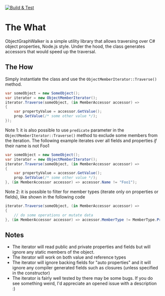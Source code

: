[![Build & Test](https://github.com/myarichuk/ObjectTreeWalker/actions/workflows/on-pull-request.yml/badge.svg)](https://github.com/myarichuk/ObjectTreeWalker/actions/workflows/on-pull-request.yml)

# The What
ObjectGraphWalker is a simple utility library that allows traversing over C# object properties, Node.js style. Under the hood, the class generates accessors that would speed up the traversal.

## The How
Simply instantiate the class and use the ``ObjectMemberIterator::Traverse()`` method.
```cs
var someObject = new SomeObject();
var iterator = new ObjectMemberIterator();
iterator.Traverse(someObject, (in MemberAccessor accessor) =>
{
    var propertyValue = accessor.GetValue();
    prop.SetValue(/* some other value */);
});

```

Note 1: it is also possible to use ``predicate`` parameter in the ``ObjectMemberIterator::Traverse()`` method to exclude some members from the iteration. The following example iterates over all fields and properties *if* their name is not Foo1
```cs
var someObject = new SomeObject();
var iterator = new ObjectMemberIterator();
iterator.Traverse(someObject, (in MemberAccessor accessor) =>
{
    var propertyValue = accessor.GetValue();
    prop.SetValue(/* some other value */);
}, (in MemberAccessor accessor) => accessor.Name != "Foo1");

```

Note 2: it is possible to filter for member types (iterate only on properties or fields), like shown in the following code
```cs
iterator.Traverse(someObject, (in MemberAccessor accessor) =>
{
    // do some operations or mutate data
}, (in MemberAccessor accessor) => accessor.MemberType != MemberType.Property);
```

## Notes
* The iterator will read public and private properties and fields but will ignore any static members of the object.
* The iterator will work on both value and reference types
* The iterator will ignore backing fields for "auto properties" and it will ignore any compiler generated fields such as closures (unless specified in the constructor)
* The iterator is fairly well tested by there may be some bugs. If you do see something weird, I'd appreciate an opened issue with a description :)
